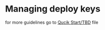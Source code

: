 # Managing deploy keys

for more guidelines go to [Qucik Start/TBD](/docs/quickstart/quick_tbd) file
